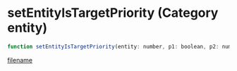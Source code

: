 # setEntityIsTargetPriority (Category entity)

```js
function setEntityIsTargetPriority(entity: number, p1: boolean, p2: number): void
```

[filename](setEntityIsTargetPriority_m.md ':include')